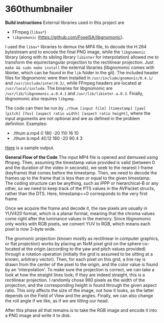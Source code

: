 # 360thumbnailer

**Build instructions**
External libraries used in this project are 
* FFmpeg (`libav*`)
* `libgnomonic` (https://github.com/FoxelSA/libgnomonic).

I used the `libav*` libraries to demux the MP4 file, to decode the H.264 bytestream and to encode the final PNG image, while the `libgnomonic` library (along with its sibling library `libinter` for interpolation) allowed me to transform the equirectangular projection to the rectilinear projection. Just `make && sudo make install` the external libraries (libgnomonic comes with libinter, which can be found in the `lib` folder in the git). The included header files for libgnomonic were then installed in `/usr/include/gnomonic/0.4.1/` and `/usr/include/inter/0.3/`, while FFmpeg headers are located at `/usr/local/include`. The binaries for libgnomonic are `/usr/lib/libgnomonic.a.0.4.1` and `/usr/lib/libinter.a.0.3`. Finally, libgnomonic also requires `libgomp`. 

The code can then be run by `./thum [input file] [timestamp] [yaw] [pitch] [fov] [aspect ratio width] [aspect ratio height]`, where the input arguments are not optional and are as defined in the problem definition. 
Examples:
- ./thum a.mp4 0 180 -20 110 16 10
- ./thum b.mp4 40.12 180 -20 90 4 3

[Here](https://github.com/eymenkurdoglu/eymenkurdoglu.github.io/blob/master/thumbnail.png) is a sample output.

**General Flow of the Code**
The input MP4 file is opened and demuxed using ffmpeg. Then, assuming the timestamp value provided is valid (between 0 and the duration of the video in seconds), we seek to the nearest I-frame (keyframe) that comes before the timestamp. Then, we need to decode the frames up to the frame that is less than or equal to the given timestamp. The coding structure can be anything, such as IPPP or hierarchical-B or any other, so we need to keep track of the PTS values in the AVPacket structs, rather than the DTS. Here, timestamp==0 corresponds to the very first frame. 

Once we acquire the frame and decode it, the raw pixels are usually in YUV420 format, which is a planar format, meaning that the chroma values come right after the luminance values in the memory. Since libgnomonic only works with RGB pixels, we convert YUV to RGB, which means each pixel is now 3-byte wide. 

The gnomonic projection (known mostly as rectilinear in computer graphics, or flat projection) works by placing an NxM pixel grid on the sphere co-located at the origin (according to the yaw and pitch values provided) through a rotation operation (initially the grid is assumed to be sitting at a known, arbitrary vector). Then, for each pixel on this grid, a line ray is drawn from the center of the pixel to the origin, and the color value is found by an 'interpolation'. To make sure the projection is correct, we can take a look at how the straight lines look; if they are indeed straight, this is a rectilinear projection. I randomly chose 960 pixels as the width of the projection, and the corresponding height is found through the given aspect ratio. This only affects the size of the image, not how it looks, as the latter depends on the Field of View and the angles. Finally, we can also change the roll angle if we like, as if we are tilting our head. 

After this phase all that remains is to take the RGB image and encode it into a PNG image and write it to disk.
